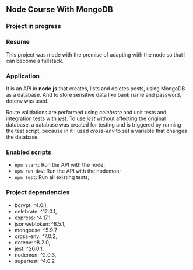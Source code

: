 ## Node Course With MongoDB

### Project in progress

### Resume

This project was made with the premise of adapting with the node so that I can become a fullstack.

###   Application

It is an API in **node.js** that creates, lists and deletes posts, using MongoDB as a database. And to store sensitive data like bank name and password, dotenv was used.

Route validations are performed using *celebrate* and unit tests and integration tests with *jest*. To use *jest* without affecting the original database, a database was created for testing and is triggered by running the test script, because in it I used *cross-env* to set a variable that changes the database.

###   Enabled scripts

 - `npm start`: Run the API with the node;
 - `npm run dev`: Run the API with the nodemon;
 - `npm test`: Run all existing tests;

### Project dependencies

 - bcrypt: ^4.0.1;
 - celebrate: ^12.0.1,
 - express: ^4.17.1,
 - jsonwebtoken: ^8.5.1,
 - mongoose: ^5.9.7
 - cross-env: ^7.0.2,
 - dotenv: ^8.2.0,
 - jest: ^26.0.1,
 - nodemon: ^2.0.3,
 - supertest: ^4.0.2